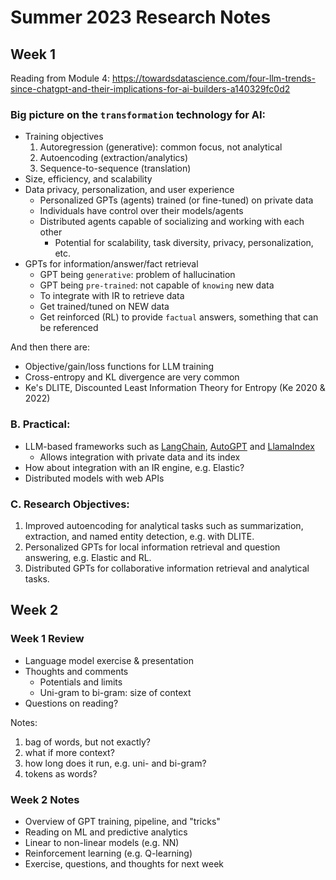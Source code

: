 
# Summer 2023 Research Notes

## Week 1

Reading from Module 4: 
https://towardsdatascience.com/four-llm-trends-since-chatgpt-and-their-implications-for-ai-builders-a140329fc0d2

### Big picture on the `transformation` technology for AI: 

* Training objectives
  1. Autoregression (generative): common focus, not analytical
  2. Autoencoding (extraction/analytics)
  3. Sequence-to-sequence (translation)
* Size, efficiency, and scalability
* Data privacy, personalization, and user experience
  * Personalized GPTs (agents) trained (or fine-tuned) on private data
  * Individuals have control over their models/agents
  * Distributed agents capable of socializing and working with each other
    * Potential for scalability, task diversity, privacy, personalization, etc.
* GPTs for information/answer/fact retrieval
  * GPT being `generative`: problem of hallucination
  * GPT being `pre-trained`: not capable of `knowing` new data
  * To integrate with IR to retrieve data
  * Get trained/tuned on NEW data
  * Get reinforced (RL) to provide `factual` answers, something that can be referenced

And then there are: 
* Objective/gain/loss functions for LLM training
* Cross-entropy and KL divergence are very common
* Ke's DLITE, Discounted Least Information Theory for Entropy (Ke 2020 & 2022)

### B. Practical: 
* LLM-based frameworks such as [LangChain](https://github.com/hwchase17/langchain), [AutoGPT](https://github.com/Significant-Gravitas/Auto-GPT) and [LlamaIndex](https://github.com/jerryjliu/llama_index)
  * Allows integration with private data and its index
* How about integration with an IR engine, e.g. Elastic? 
* Distributed models with web APIs

### C. Research Objectives: 

1. Improved autoencoding for analytical tasks such as summarization, extraction, and named entity detection, e.g. with DLITE. 
1. Personalized GPTs for local information retrieval and question answering, e.g. Elastic and RL. 
2. Distributed GPTs for collaborative information retrieval and analytical tasks. 


## Week 2

### Week 1 Review

+ Language model exercise & presentation
+ Thoughts and comments
  + Potentials and limits
  + Uni-gram to bi-gram: size of context
+ Questions on reading? 


Notes: 
1. bag of words, but not exactly? 
2. what if more context? 
3. how long does it run, e.g. uni- and bi-gram? 
4. tokens as words? 

### Week 2 Notes

+ Overview of GPT training, pipeline, and "tricks"
+ Reading on ML and predictive analytics
+ Linear to non-linear models (e.g. NN)
+ Reinforcement learning (e.g. Q-learning)
+ Exercise, questions, and thoughts for next week



